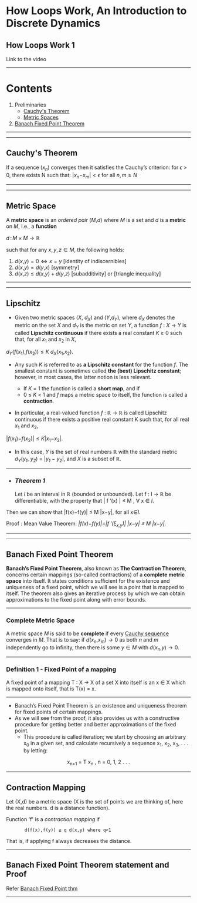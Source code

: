 # How Loops Work, An Introduction to Discrete Dynamics
## How Loops Work 1
Link to the video

---
# Contents
1. Preliminaries
   - [Cauchy's Theorem](#cauchys-theorem)
   -  [Metric Spaces](#metric-space)
2. [Banach Fixed Point Theorem](#banach-fixed-point-theorem)

---
---

## Cauchy's Theorem 
If a sequence (*x*<sub>*n*</sub>) converges then it satisfies the
Cauchy’s criterion: for *ϵ* \> 0, there exists N such that:
\|*x*<sub>*n*</sub>−*x*<sub>*m*</sub>\| \< *ϵ* for all *n*, *m* ≥ *N*

---
---
## Metric Space
A **metric space** is an *ordered pair* (*M*,*d*) where *M* is a set and
*d* is a **metric** on *M*, i.e., a **function**

*d* : *M* × *M* → ℝ

such that for any *x*, *y*, *z* ∈ *M*, the following holds:

  
1. *d*(*x*,*y*) = 0 ⇔ *x* = *y*  [identity of indiscernibles]
2. *d*(*x*,*y*) = *d*(*y*,*x*)    [symmetry] 
3. *d*(*x*,*z*) ≤ *d*(*x*,*y*) + *d*(*y*,*z*) [subadditivity] or
[triangle inequality] 

---
---

##  Lipschitz 
* Given two metric spaces (*X*, *d*<sub>*X*</sub>) and (*Y*,*d*<sub>*Y*</sub>), where *d*<sub>*X*</sub> denotes the metric on the set *X* and *d*<sub>*Y*</sub> is the metric on set *Y*, a function
*f* : *X* → *Y* is called **Lipschitz continuous** if there exists a real constant *K* ≥ 0 such that, for all *x*<sub>1</sub> and
*x*<sub>2</sub> in *X*,

*d*<sub>*Y*</sub>(*f*(*x*<sub>1</sub>),*f*(*x*<sub>2</sub>)) ≤ *K* *d*<sub>*X*</sub>(*x*<sub>1</sub>,*x*<sub>2</sub>).

* Any such *K* is referred to as **a Lipschitz constant** for the
function *f*. The smallest constant is sometimes called **the (best)
Lipschitz constant**; however, in most cases, the latter notion is less
relevant. 
   - If *K* = 1 the function is called a **short map**, and if
   - 0 ≤ *K* \< 1 and *f* maps a metric space to itself, the function is
called a **contraction**.

* In particular, a real-valued function *f* : ℝ → ℝ is called
Lipschitz continuous if there exists a positive real constant K such
that, for all real *x*<sub>1</sub> and *x*<sub>2</sub>,

\|*f*(*x*<sub>1</sub>)−*f*(*x*<sub>2</sub>)\| ≤ *K*\|*x*<sub>1</sub>−*x*<sub>2</sub>\|.

   - In this case, *Y* is the set of real numbers ℝ  with the standard metric *d*<sub>*Y*</sub>(*y<sub>1</sub>*, *y<sub>2</sub>*) =
\|*y<sub>1</sub>* − *y<sub>2</sub>*\|, and *X* is a subset of ℝ.

---

* ### *Theorem 1*
  
  Let *I* be an interval in ℝ (bounded or unbounded). Let f : I → ℝ be differentiable, with the property that | f ′(x) | ≤ M , ∀ x ∈ *I*.

Then we can show that |f(x)−f(y)| ≤ M |x−y|, for all x∈*I*.

Proof : Mean Value Theorem: *|f(x)−f(y)|=|f ′(ξ<sub>x,y</sub>)| |x−y| ≤ M |x−y|.*

---
---

## Banach Fixed Point Theorem
**Banach’s Fixed Point Theorem**, also known as **The Contraction Theorem**, concerns certain mappings (so-called contractions) of a **complete metric space** into
itself. It states conditions sufficient for the existence and uniqueness of a fixed
point, which we will see is a point that is mapped to itself. The theorem also gives
an iterative process by which we can obtain approximations to the fixed point along
with error bounds.

---

### Complete Metric Space
A metric space *M* is said to be **complete** if every [Cauchy sequence](https://en.wikipedia.org/wiki/Cauchy_sequence) converges in *M*. That is to say: if
*d*(*x*<sub>*n*</sub>,*x*<sub>*m*</sub>) → 0 as both *n* and *m*
independently go to infinity, then there is some *y* ∈ *M* with
*d*(*x*<sub>*n*</sub>,*y*) → 0.

---

### **Definition 1** - Fixed Point of a mapping
 A fixed point of a mapping T : X → X of a set X into itself
is an x ∈ X which is mapped onto itself, that is
T(x) = x.

---

* Banach’s Fixed Point Theorem is an existence and uniqueness theorem for fixed points of certain mappings.
*  As we will see from the proof, it also provides us with a constructive procedure for getting better and better approximations of the fixed
point. 
   - This procedure is called iteration; we start by choosing an arbitrary x<sub>0</sub> in a
given set, and calculate recursively a sequence x<sub>1</sub>, x<sub>2</sub>, x<sub>3</sub>, . . . by letting: 
<p style="text-align: center;">
x<sub>n+1</sub> = T x<sub>n</sub> , n = 0, 1, 2 . . .
</p>

---
## Contraction Mapping
Let (X,d) be a metric space (X is the set of points we are thinking of, here the real numbers. d is a distance function). 

Function 'f' is a *contraction mapping* if

           d(f(x),f(y)) ≤ q d(x,y) where q<1

That is, if applying f always decreases the distance.

---

## Banach Fixed Point Theorem statement and Proof
Refer [Banach Fixed Point thm](https://wiki.math.ntnu.no/_media/tma4145/2020h/banach.pdf)

---



